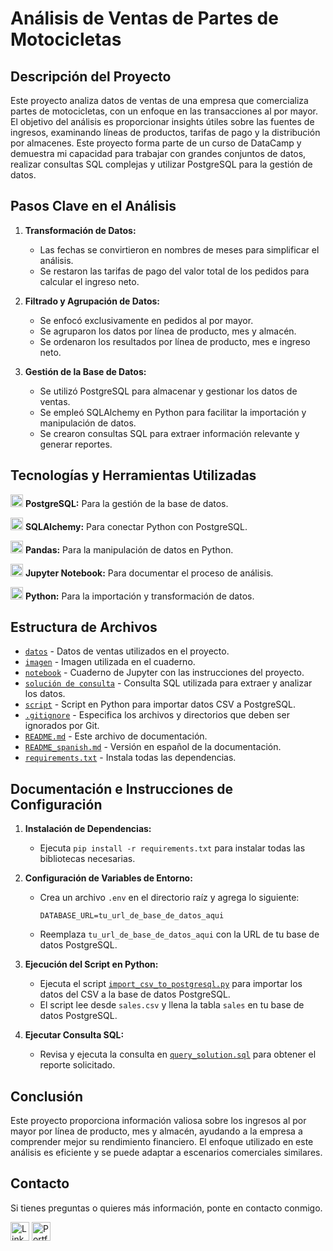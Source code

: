 # Análisis de Ventas de Partes de Motocicletas 

## Descripción del Proyecto 

Este proyecto analiza datos de ventas de una empresa que comercializa partes de motocicletas, con un enfoque en las transacciones al por mayor. El objetivo del análisis es proporcionar insights útiles sobre las fuentes de ingresos, examinando líneas de productos, tarifas de pago y la distribución por almacenes. Este proyecto forma parte de un curso de DataCamp y demuestra mi capacidad para trabajar con grandes conjuntos de datos, realizar consultas SQL complejas y utilizar PostgreSQL para la gestión de datos.

## Pasos Clave en el Análisis 

1. **Transformación de Datos:**

   - Las fechas se convirtieron en nombres de meses para simplificar el análisis.
   - Se restaron las tarifas de pago del valor total de los pedidos para calcular el ingreso neto.

2. **Filtrado y Agrupación de Datos:**

   - Se enfocó exclusivamente en pedidos al por mayor.
   - Se agruparon los datos por línea de producto, mes y almacén.
   - Se ordenaron los resultados por línea de producto, mes e ingreso neto.

3. **Gestión de la Base de Datos:**

   - Se utilizó PostgreSQL para almacenar y gestionar los datos de ventas.
   - Se empleó SQLAlchemy en Python para facilitar la importación y manipulación de datos.
   - Se crearon consultas SQL para extraer información relevante y generar reportes.

## Tecnologías y Herramientas Utilizadas 

<p><img src="https://github.com/user-attachments/assets/f381507e-9c84-4136-80de-1c8986469ef5" alt="PostgreSQL" width="20" height="20"/> <b>PostgreSQL:</b> Para la gestión de la base de datos.</p>
<p><img src="https://img.icons8.com/?size=512&id=123603&format=png" alt="SQLAlchemy" width="20" height="20"/> <b>SQLAlchemy:</b> Para conectar Python con PostgreSQL.</p>
<p><img src="https://img.icons8.com/color/48/000000/pandas.png" alt="Pandas" width="20" height="20"/> <b>Pandas:</b> Para la manipulación de datos en Python.</p>
<p><img src="https://upload.wikimedia.org/wikipedia/commons/3/38/Jupyter_logo.svg" alt="Jupyter" width="20" height="20"/> <b>Jupyter Notebook:</b> Para documentar el proceso de análisis.</p>
<p><img src="https://img.icons8.com/color/48/000000/python--v1.png" alt="Python" width="20" height="20"/> <b>Python:</b> Para la importación y transformación de datos.</p>

## Estructura de Archivos 

- [`datos`](data/sales.csv) - Datos de ventas utilizados en el proyecto.
- [`imagen`](images/motorcycle.jpg) - Imagen utilizada en el cuaderno.
- [`notebook`](notebooks/project_instructions.ipynb) - Cuaderno de Jupyter con las instrucciones del proyecto.
- [`solución de consulta`](sql/query_solution.sql) - Consulta SQL utilizada para extraer y analizar los datos.
- [`script`](src/import_csv_to_postgresql.py) - Script en Python para importar datos CSV a PostgreSQL.
- [`.gitignore`](./.gitignore) - Especifica los archivos y directorios que deben ser ignorados por Git.
- [`README.md`](README.md) - Este archivo de documentación.
- [`README_spanish.md`](README_spanish.md) - Versión en español de la documentación.
- [`requirements.txt`](requirements.txt) - Instala todas las dependencias.

## Documentación e Instrucciones de Configuración 

1. **Instalación de Dependencias:**

   - Ejecuta `pip install -r requirements.txt` para instalar todas las bibliotecas necesarias.

2. **Configuración de Variables de Entorno:**

   - Crea un archivo `.env` en el directorio raíz y agrega lo siguiente:
     ```plaintext
     DATABASE_URL=tu_url_de_base_de_datos_aqui
     ```
   - Reemplaza `tu_url_de_base_de_datos_aqui` con la URL de tu base de datos PostgreSQL.

3. **Ejecución del Script en Python:**

   - Ejecuta el script [`import_csv_to_postgresql.py`](src/import_csv_to_postgresql.py) para importar los datos del CSV a la base de datos PostgreSQL.
   - El script lee desde `sales.csv` y llena la tabla `sales` en tu base de datos PostgreSQL.

4. **Ejecutar Consulta SQL:**

   - Revisa y ejecuta la consulta en [`query_solution.sql`](sql/query_solution.sql) para obtener el reporte solicitado.

## Conclusión 

Este proyecto proporciona información valiosa sobre los ingresos al por mayor por línea de producto, mes y almacén, ayudando a la empresa a comprender mejor su rendimiento financiero. El enfoque utilizado en este análisis es eficiente y se puede adaptar a escenarios comerciales similares.

## Contacto

Si tienes preguntas o quieres más información, ponte en contacto conmigo.

<a href="https://www.linkedin.com/in/jeanpaulomv/"><img src="https://img.shields.io/badge/jeanpaulomv-0077B5?style=for-the-badge&logo=linkedin&logoColor=white" alt="LinkedIn" height="30"></a>
<a href="https://www.datascienceportfol.io/jeanpaulomv"><img src="https://img.shields.io/badge/Portfolio-255E63?style=for-the-badge&logo=About.me&logoColor=white" alt="Portfolio" height="30"></a>
